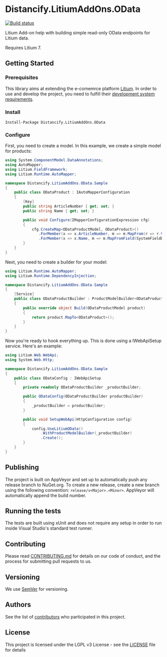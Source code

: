 # Distancify.LitiumAddOns.OData

[![Build status](https://ci.appveyor.com/api/projects/status/mfo6xvkj9k9hjx0h?svg=true)](https://ci.appveyor.com/project/DistancifyAB/distancify-litiumaddons-odata)

Litium Add-on help with building simple read-only OData endpoints for Litium data.

Requires Litium 7.

## Getting Started

### Prerequisites

This library aims at extending the e-comemrce platform [Litium](https://www.litium.se/). In order to use and develop the project, you need to fulfill their [development system requirements](https://docs.litium.com/documentation/get-started/system-requirements#DevEnv).

### Install

```
Install-Package Distancify.LitiumAddOns.OData
```

### Configure

First, you need to create a model. In this example, we create a simple model for products:

```csharp
using System.ComponentModel.DataAnnotations;
using AutoMapper;
using Litium.FieldFramework;
using Litium.Runtime.AutoMapper;

namespace Distancify.LitiumAddOns.OData.Sample
{
    public class ODataProduct : IAutoMapperConfiguration
    {
        [Key]
        public string ArticleNumber { get; set; }
        public string Name { get; set; }

        public void Configure(IMapperConfigurationExpression cfg)
        {
            cfg.CreateMap<ODataProductModel, ODataProduct>()
               .ForMember(x => x.ArticleNumber, m => m.MapFrom(r => r.Variant.Id))
               .ForMember(x => x.Name, m => m.MapFromField(SystemFieldDefinitionConstants.Name));
        }
    }
}
```

Next, you need to create a builder for your model:

```csharp
using Litium.Runtime.AutoMapper;
using Litium.Runtime.DependencyInjection;

namespace Distancify.LitiumAddOns.OData.Sample
{
    [Service]
    public class ODataProductBuilder : ProductModelBuilder<ODataProduct>
    {
        public override object Build(ODataProductModel product)
        {
            return product.MapTo<ODataProduct>();
        }
    }
}
```

Now you're ready to hook everything up. This is done using a IWebApiSetup service. Here's an example:

```csharp
using Litium.Web.WebApi;
using System.Web.Http;

namespace Distancify.LitiumAddOns.OData.Sample
{
    public class ODataConfig : IWebApiSetup
    {
        private readonly ODataProductBuilder _productBuilder;

        public ODataConfig(ODataProductBuilder productBuilder)
        {
            _productBuilder = productBuilder;
        }

        public void SetupWebApi(HttpConfiguration config)
        {
            config.UseLitiumOData()
                .WithProductModelBuilder(_productBuilder)
                .Create();
        }
    }
}
```

## Publishing

The project is built on AppVeyor and set up to automatically push any release branch to NuGet.org. To create a new release, create a new branch using the following convention: `release/v<Major>.<Minor>`. AppVeyor will automatically append the build number.

## Running the tests

The tests are built using xUnit and does not require any setup in order to run inside Visual Studio's standard test runner.

## Contributing

Please read [CONTRIBUTING.md](CONTRIBUTING.md) for details on our code of conduct, and the process for submitting pull requests to us.

## Versioning

We use [SemVer](http://semver.org/) for versioning.

## Authors

See the list of [contributors](https://github.com/distancify/Distancify.LitiumAddOns.OData/graphs/contributors) who participated in this project.

## License

This project is licensed under the LGPL v3 License - see the [LICENSE](LICENSE) file for details